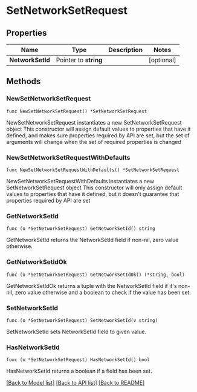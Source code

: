 # SetNetworkSetRequest

## Properties

Name | Type | Description | Notes
------------ | ------------- | ------------- | -------------
**NetworkSetId** | Pointer to **string** |  | [optional] 

## Methods

### NewSetNetworkSetRequest

`func NewSetNetworkSetRequest() *SetNetworkSetRequest`

NewSetNetworkSetRequest instantiates a new SetNetworkSetRequest object
This constructor will assign default values to properties that have it defined,
and makes sure properties required by API are set, but the set of arguments
will change when the set of required properties is changed

### NewSetNetworkSetRequestWithDefaults

`func NewSetNetworkSetRequestWithDefaults() *SetNetworkSetRequest`

NewSetNetworkSetRequestWithDefaults instantiates a new SetNetworkSetRequest object
This constructor will only assign default values to properties that have it defined,
but it doesn't guarantee that properties required by API are set

### GetNetworkSetId

`func (o *SetNetworkSetRequest) GetNetworkSetId() string`

GetNetworkSetId returns the NetworkSetId field if non-nil, zero value otherwise.

### GetNetworkSetIdOk

`func (o *SetNetworkSetRequest) GetNetworkSetIdOk() (*string, bool)`

GetNetworkSetIdOk returns a tuple with the NetworkSetId field if it's non-nil, zero value otherwise
and a boolean to check if the value has been set.

### SetNetworkSetId

`func (o *SetNetworkSetRequest) SetNetworkSetId(v string)`

SetNetworkSetId sets NetworkSetId field to given value.

### HasNetworkSetId

`func (o *SetNetworkSetRequest) HasNetworkSetId() bool`

HasNetworkSetId returns a boolean if a field has been set.


[[Back to Model list]](../README.md#documentation-for-models) [[Back to API list]](../README.md#documentation-for-api-endpoints) [[Back to README]](../README.md)


